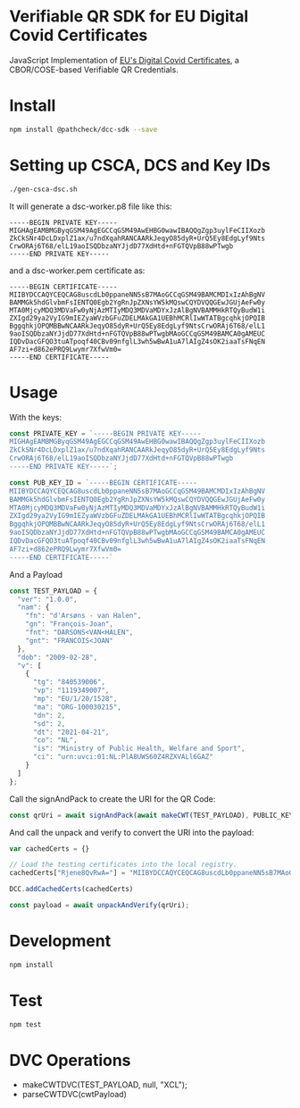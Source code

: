 # Verifiable QR SDK for EU Digital Covid Certificates

JavaScript Implementation of [EU's Digital Covid Certificates](https://ec.europa.eu/info/live-work-travel-eu/coronavirus-response/safe-covid-19-vaccines-europeans/covid-19-digital-green-certificates_en), a CBOR/COSE-based Verifiable QR Credentials. 

# Install

```sh
npm install @pathcheck/dcc-sdk --save
```

# Setting up CSCA, DCS and Key IDs

```sh
./gen-csca-dsc.sh
```

It will generate a dsc-worker.p8 file like this: 

```
-----BEGIN PRIVATE KEY-----
MIGHAgEAMBMGByqGSM49AgEGCCqGSM49AwEHBG0wawIBAQQgZgp3uylFeCIIXozb
ZkCkSNr4DcLDxplZ1ax/u7ndXqahRANCAARkJeqyO85dyR+UrQ5Ey8EdgLyf9Nts
CrwORAj6T68/elL19aoISQDbzaNYJjdD77XdHtd+nFGTQVpB88wPTwgb
-----END PRIVATE KEY-----
```

and a dsc-worker.pem certificate as: 

```
-----BEGIN CERTIFICATE-----
MIIBYDCCAQYCEQCAG8uscdLb0ppaneNN5sB7MAoGCCqGSM49BAMCMDIxIzAhBgNV
BAMMGk5hdGlvbmFsIENTQ0Egb2YgRnJpZXNsYW5kMQswCQYDVQQGEwJGUjAeFw0y
MTA0MjcyMDQ3MDVaFw0yNjAzMTIyMDQ3MDVaMDYxJzAlBgNVBAMMHkRTQyBudW1i
ZXIgd29ya2VyIG9mIEZyaWVzbGFuZDELMAkGA1UEBhMCRlIwWTATBgcqhkjOPQIB
BggqhkjOPQMBBwNCAARkJeqyO85dyR+UrQ5Ey8EdgLyf9NtsCrwORAj6T68/elL1
9aoISQDbzaNYJjdD77XdHtd+nFGTQVpB88wPTwgbMAoGCCqGSM49BAMCA0gAMEUC
IQDvDacGFQO3tuATpoqf40CBv09nfglL3wh5wBwA1uA7lAIgZ4sOK2iaaTsFNqEN
AF7zi+d862ePRQ9Lwymr7XfwVm0=
-----END CERTIFICATE-----
```


# Usage

With the keys: 

```js
const PRIVATE_KEY = `-----BEGIN PRIVATE KEY-----
MIGHAgEAMBMGByqGSM49AgEGCCqGSM49AwEHBG0wawIBAQQgZgp3uylFeCIIXozb
ZkCkSNr4DcLDxplZ1ax/u7ndXqahRANCAARkJeqyO85dyR+UrQ5Ey8EdgLyf9Nts
CrwORAj6T68/elL19aoISQDbzaNYJjdD77XdHtd+nFGTQVpB88wPTwgb
-----END PRIVATE KEY-----`;

const PUB_KEY_ID = `-----BEGIN CERTIFICATE-----
MIIBYDCCAQYCEQCAG8uscdLb0ppaneNN5sB7MAoGCCqGSM49BAMCMDIxIzAhBgNV
BAMMGk5hdGlvbmFsIENTQ0Egb2YgRnJpZXNsYW5kMQswCQYDVQQGEwJGUjAeFw0y
MTA0MjcyMDQ3MDVaFw0yNjAzMTIyMDQ3MDVaMDYxJzAlBgNVBAMMHkRTQyBudW1i
ZXIgd29ya2VyIG9mIEZyaWVzbGFuZDELMAkGA1UEBhMCRlIwWTATBgcqhkjOPQIB
BggqhkjOPQMBBwNCAARkJeqyO85dyR+UrQ5Ey8EdgLyf9NtsCrwORAj6T68/elL1
9aoISQDbzaNYJjdD77XdHtd+nFGTQVpB88wPTwgbMAoGCCqGSM49BAMCA0gAMEUC
IQDvDacGFQO3tuATpoqf40CBv09nfglL3wh5wBwA1uA7lAIgZ4sOK2iaaTsFNqEN
AF7zi+d862ePRQ9Lwymr7XfwVm0=
-----END CERTIFICATE-----`
```

And a Payload 

```js
const TEST_PAYLOAD = {
  "ver": "1.0.0",
  "nam": {
    "fn": "d'Arsøns - van Halen",
    "gn": "François-Joan",
    "fnt": "DARSONS<VAN<HALEN",
    "gnt": "FRANCOIS<JOAN"
  },
  "dob": "2009-02-28",
  "v": [
    {
      "tg": "840539006",
      "vp": "1119349007",
      "mp": "EU/1/20/1528",
      "ma": "ORG-100030215",
      "dn": 2,
      "sd": 2,
      "dt": "2021-04-21",
      "co": "NL",
      "is": "Ministry of Public Health, Welfare and Sport",
      "ci": "urn:uvci:01:NL:PlA8UWS60Z4RZXVALl6GAZ"
    }
  ]
};
```

Call the signAndPack to create the URI for the QR Code: 

```js
const qrUri = await signAndPack(await makeCWT(TEST_PAYLOAD), PUBLIC_KEY_PEM, PRIVATE_KEY_P8);
```

And call the unpack and verify to convert the URI into the payload: 

```js
var cachedCerts = {}

// Load the testing certificates into the local registry.
cachedCerts["Rjene8QvRwA="] = "MIIBYDCCAQYCEQCAG8uscdLb0ppaneNN5sB7MAoGCCqGSM49BAMCMDIxIzAhBgNVBAMMGk5hdGlvbmFsIENTQ0Egb2YgRnJpZXNsYW5kMQswCQYDVQQGEwJGUjAeFw0yMTA0MjcyMDQ3MDVaFw0yNjAzMTIyMDQ3MDVaMDYxJzAlBgNVBAMMHkRTQyBudW1iZXIgd29ya2VyIG9mIEZyaWVzbGFuZDELMAkGA1UEBhMCRlIwWTATBgcqhkjOPQIBBggqhkjOPQMBBwNCAARkJeqyO85dyR+UrQ5Ey8EdgLyf9NtsCrwORAj6T68/elL19aoISQDbzaNYJjdD77XdHtd+nFGTQVpB88wPTwgbMAoGCCqGSM49BAMCA0gAMEUCIQDvDacGFQO3tuATpoqf40CBv09nfglL3wh5wBwA1uA7lAIgZ4sOK2iaaTsFNqENAF7zi+d862ePRQ9Lwymr7XfwVm0="

DCC.addCachedCerts(cachedCerts)

const payload = await unpackAndVerify(qrUri);
```

# Development

```sh
npm install
``` 

# Test

```sh
npm test
```

# DVC  Operations

* makeCWTDVC(TEST_PAYLOAD, null, "XCL");
* parseCWTDVC(cwtPayload)
